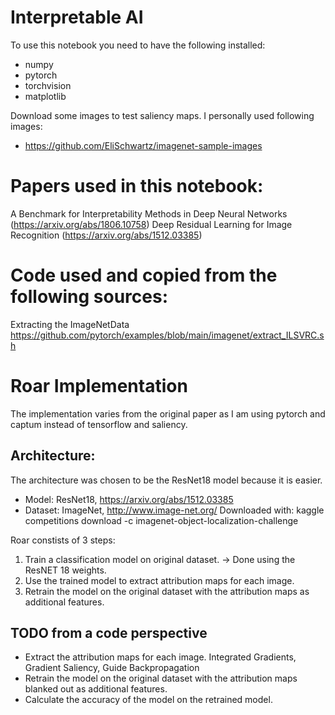 # Interpretable AI 

To use this notebook you need to have the following installed:
- numpy
- pytorch
- torchvision
- matplotlib

Download some images to test saliency maps. I personally used following images:
- https://github.com/EliSchwartz/imagenet-sample-images

# Papers used in this notebook:
A Benchmark for Interpretability Methods in Deep Neural Networks (https://arxiv.org/abs/1806.10758)
Deep Residual Learning for Image Recognition (https://arxiv.org/abs/1512.03385)

# Code used and copied from the following sources:
Extracting the ImageNetData https://github.com/pytorch/examples/blob/main/imagenet/extract_ILSVRC.sh


# Roar Implementation

The implementation varies from the original paper as I am using pytorch and captum instead of tensorflow and saliency.

## Architecture:

The architecture was chosen to be the ResNet18 model because it is easier.

- Model: ResNet18, https://arxiv.org/abs/1512.03385
- Dataset: ImageNet, http://www.image-net.org/ Downloaded with: kaggle competitions download -c imagenet-object-localization-challenge

Roar constists of 3 steps:

1. Train a classification model on original dataset. -> Done using the ResNET 18 weights.
2. Use the trained model to extract attribution maps for each image.
3. Retrain the model on the original dataset with the attribution maps as additional features. 

## TODO from a code perspective

- Extract the attribution maps for each image. Integrated Gradients, Gradient Saliency, Guide Backpropagation
- Retrain the model on the original dataset with the attribution maps blanked out as additional features.
- Calculate the accuracy of the model on the retrained model.

